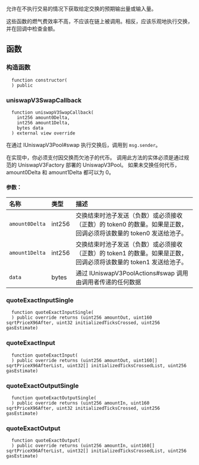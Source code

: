允许在不执行交易的情况下获取给定交换的预期输出量或输入量。

这些函数的燃气费效率不高，不应该在链上被调用。相反，应该乐观地执行交换，并在回调中检查金额。

## 函数

### 构造函数

```solidity
  function constructor(
  ) public
```

### uniswapV3SwapCallback

```solidity
  function uniswapV3SwapCallback(
    int256 amount0Delta,
    int256 amount1Delta,
    bytes data
  ) external view override
```

在通过 IUniswapV3Pool#swap 执行交换后，调用到 `msg.sender`。

在实现中，你必须支付因交换而欠池子的代币。
调用此方法的实体必须是通过规范的 UniswapV3Factory 部署的 UniswapV3Pool。
如果未交换任何代币，amount0Delta 和 amount1Delta 都可以为 0。

#### 参数：

| 名称             | 类型   | 描述                                                                                                                                                                                                                                 |
| :--------------- | :----- | :----------------------------------------------------------------------------------------------------------------------------------------------------------------------------------------------------------------------------------- |
| `amount0Delta`   | int256 | 交换结束时池子发送（负数）或必须接收（正数）的 token0 的数量。如果是正数，回调必须将该数量的 token0 发送给池子。                                                                                                                         |
| `amount1Delta`   | int256 | 交换结束时池子发送（负数）或必须接收（正数）的 token1 的数量。如果是正数，回调必须将该数量的 token1 发送给池子。                                                                                                                         |
| `data`           | bytes  | 通过 IUniswapV3PoolActions#swap 调用由调用者传递的任何数据                                                                                                                                           |

### quoteExactInputSingle

```solidity
  function quoteExactInputSingle(
  ) public override returns (uint256 amountOut, uint160 sqrtPriceX96After, uint32 initializedTicksCrossed, uint256 gasEstimate)
```

### quoteExactInput

```solidity
  function quoteExactInput(
  ) public override returns (uint256 amountOut, uint160[] sqrtPriceX96AfterList, uint32[] initializedTicksCrossedList, uint256 gasEstimate)
```

### quoteExactOutputSingle

```solidity
  function quoteExactOutputSingle(
  ) public override returns (uint256 amountIn, uint160 sqrtPriceX96After, uint32 initializedTicksCrossed, uint256 gasEstimate)
```

### quoteExactOutput

```solidity
  function quoteExactOutput(
  ) public override returns (uint256 amountIn, uint160[] sqrtPriceX96AfterList, uint32[] initializedTicksCrossedList, uint256 gasEstimate)
```